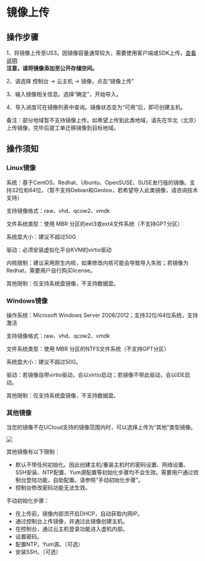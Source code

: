 

# 镜像上传

## 操作步骤

1、将镜像上传至US3。因镜像容量通常较大，需要使用客户端或SDK上传。[查看说明](/ufile/quick/quick_start)<br>
**注意，请将镜像添加至公开存储空间。**

2、请选择 控制台 -\> 云主机 -\> 镜像，点击“镜像上传”

3、输入镜像相关信息。选择“确定”，开始导入。

4、导入进度可在镜像列表中查询。镜像状态变为“可用”后，即可创建主机。

备注：部分地域暂不支持镜像上传。如希望上传到此类地域，请先在华北（北京）上传镜像，完毕后提工单迁移镜像到目标地域。

## 操作须知

### Linux镜像

系统：基于CentOS、Redhat、Ubuntu、OpenSUSE、SUSE发行版的镜像。支持32位和64位。（暂不支持Debian和Gentoo，若希望导入此类镜像，请咨询技术支持）

支持镜像格式：raw、vhd、qcow2、vmdk

文件系统类型：使用 MBR 分区的ext3或ext4文件系统（不支持GPT分区）

系统盘大小：建议不超过50G

驱动：必须安装虚拟化平台KVM的virtio驱动

内核限制：建议采用原生内核，如果修改内核可能会导致导入失败；若镜像为Redhat，需要用户自行购买license。

其他限制：仅支持系统盘镜像，不支持数据盘。

### Windows镜像

操作系统：Microsoft Windows Server 2008/2012；支持32位/64位系统，支持激活

支持镜像格式：raw、vhd、qcow2、vmdk

文件系统类型：使用 MBR 分区的NTFS文件系统（不支持GPT分区）

系统盘大小：建议不超过50G。

驱动：若镜像自带virtio驱动，会以virtio启动；若镜像不带此驱动，会以IDE启动。

其他限制：仅支持系统盘镜像，不支持数据盘。

### 其他镜像

当您的镜像不在UCloud支持的镜像范围内时，可以选择上传为“其他”类型镜像。

![](/images/guide/image/%E5%B1%8F%E5%B9%95%E5%BF%AB%E7%85%A7_2018-09-07_%E4%B8%8B%E5%8D%882.18.03.png)

其他镜像有以下限制：

- 默认不带任何初始化。因此创建主机/重装主机时的密码设置、网络设置、SSH安装、NTP配置、Yum源配置等初始化步骤均不会生效。需要用户通过控制台登陆功能，自助配置。请参照“手动初始化步骤”。
- 控制台修改密码功能无法生效。

手动初始化步骤：

- 在上传前，镜像内部须开启DHCP，自动获取内网IP。 
- 通过控制台上传镜像，并通过此镜像创建主机。
- 在控制台，通过云主机登录功能进入虚机内部。 
- 设置密码。 
- 配置NTP，Yum源。（可选） 
- 安装SSH。（可选）
